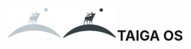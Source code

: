<a>
    <img src="assets/logos/logo_dark_no_text.png#gh-dark-mode-only" alt="Taiga os logo" title="logo" align="left" height="60" />
    <img src="assets/logos/logo_light_no_text.png#gh-light-mode-only" alt="Taiga os logo" title="logo" align="left" height="60" />
</a>


# TAIGA OS
